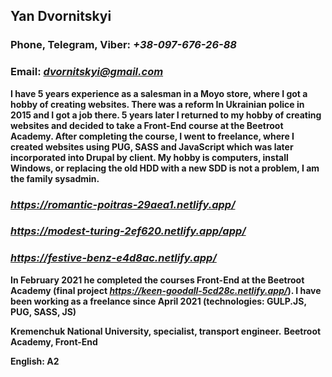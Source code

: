 ## Yan Dvornitskyi

### Phone, Telegram, Viber: *+38-097-676-26-88*
### Email: *dvornitskyi@gmail.com*

**I have 5 years experience as a salesman in a Moyo store, where I got a hobby of creating websites. There was a reform In Ukrainian police in 2015 and I got a job there. 5 years later I returned to my hobby of creating websites and decided to take a Front-End course at the Beetroot Academy. After completing the course, I went to freelance, where I created websites using PUG, SASS and JavaScript which was later incorporated into Drupal by client. My hobby is computers, install Windows, or replacing the old HDD with a new SDD is not a problem, I am the family sysadmin.**

### *https://romantic-poitras-29aea1.netlify.app/*
### *https://modest-turing-2ef620.netlify.app/app/*
### *https://festive-benz-e4d8ac.netlify.app/*

**In February 2021 he completed the courses Front-End at the Beetroot Academy (final project *https://keen-goodall-5cd28c.netlify.app/*). I have been working as a freelance since April 2021 (technologies: GULP.JS, PUG, SASS, JS)**


**Kremenchuk National University, specialist, transport engineer.**
**Beetroot Academy, Front-End**

**English: A2**